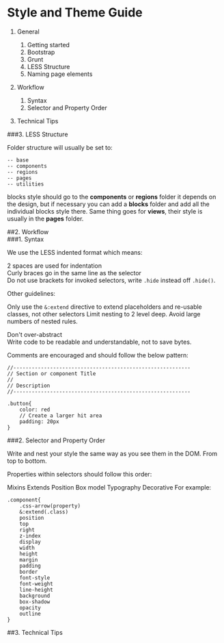 #  Style and Theme Guide

1. General
    1. Getting started
    2. Bootstrap
    3. Grunt
    4. LESS Structure
    5. Naming page elements


2. Workflow
    1. Syntax
    2. Selector and Property Order


3. Technical Tips




###3. LESS Structure  

Folder structure will usually be set to:


    -- base  
    -- components  
    -- regions  
    -- pages  
    -- utilities  


blocks style should go to the **components** or **regions** folder it depends on the design, but if necessary you can add a **blocks** folder and add all the individual blocks style there.
Same thing goes for **views**, their style is usually in the **pages** folder.


##2. Workflow  
###1. Syntax

We use the LESS indented format which means:

2 spaces are used for indentation  
Curly braces go in the same line as the selector  
Do not use brackets for invoked selectors, write `.hide` instead off `.hide()`.


Other guidelines:

Only use the `&:extend` directive to extend placeholders and re-usable classes, not other selectors
Limit nesting to 2 level deep.
Avoid large numbers of nested rules.  

Don't over-abstract  
Write code to be readable and understandable, not to save bytes.



Comments are encouraged and should follow the below pattern:

    //----------------------------------------------------------
    // Section or component Title
    //
    // Description
    //----------------------------------------------------------

    .button{
        color: red
        // Create a larger hit area
        padding: 20px
    }


###2. Selector and Property Order

Write and nest your style the same way as you see them in the DOM. From top to bottom.

Properties within selectors should follow this order:

Mixins
Extends
Position
Box model
Typography
Decorative
For example:

    .component{
        .css-arrow(property)
        &:extend(.class)
        position
        top
        right
        z-index
        display
        width
        height
        margin
        padding
        border
        font-style
        font-weight
        line-height
        background
        box-shadow
        opacity
        outline
    }

##3. Technical Tips
